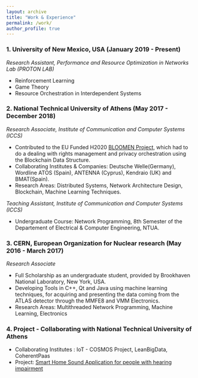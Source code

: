 ```yaml
---
layout: archive
title: "Work & Experience"
permalink: /work/
author_profile: true
---
```


### 1. University of New Mexico, USA (January 2019 - Present)
*Research Assistant, Performance and Resource Optimization in Networks Lab (PROTON LAB)*
- Reinforcement Learning
- Game Theory
- Resource Orchestration in Interdependent Systems


### 2. National Technical University of Athens (May 2017 - December 2018)
*Research Associate, Institute of Communication and Computer Systems (ICCS)*
- Contributed to the EU Funded H2020 [BLOOMEN Project](http://bloomen.io), which had to do a dealing with rights management and privacy orchestration using the Blockchain Data Structure.
- Collaborating Institutes & Companies: Deutsche Welle(Germany), Wordline ATOS (Spain), ANTENNA (Cyprus), Kendraio (UK) and BMAT(Spain).
- Research Areas: Distributed Systems, Network Architecture Design, Blockchain, Machine Learning Techniques.

*Teaching Assistant, Institute of Communication and Computer Systems (ICCS)*
- Undergraduate Course: Network Programming, 8th Semester of the Departement of Electrical & Computer Engineering, NTUA.

### 3. CERN, European Organization for Nuclear research (May 2016 - March 2017)
*Research Associate*
- Full Scholarship as an undergraduate student, provided by Brookhaven National Laboratory, New York, USA.
- Developing Tools in C++, Qt and Java using machine learning techniques, for acquiring and presenting the data coming from the ATLAS detector through the MMFE8 and VMM Electronics.
- Research Areas: Multithreaded Network Programming, Machine Learning, Electronics

### 4. Project - Collaborating with National Technical University of Athens
- Collaborating Institutes : IoT - COSMOS Project, LeanBigData, CoherentPaas
- Project: [Smart Home Sound Application for people with hearing impairment](http://iot-cosmos.eu/node/2061)

